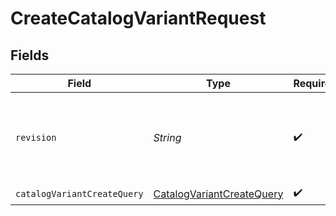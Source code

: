 # CreateCatalogVariantRequest


## Fields

| Field                                                                             | Type                                                                              | Required                                                                          | Description                                                                       |
| --------------------------------------------------------------------------------- | --------------------------------------------------------------------------------- | --------------------------------------------------------------------------------- | --------------------------------------------------------------------------------- |
| `revision`                                                                        | *String*                                                                          | :heavy_check_mark:                                                                | API endpoint revision (format: YYYY-MM-DD[.suffix])                               |
| `catalogVariantCreateQuery`                                                       | [CatalogVariantCreateQuery](../../models/components/CatalogVariantCreateQuery.md) | :heavy_check_mark:                                                                | N/A                                                                               |